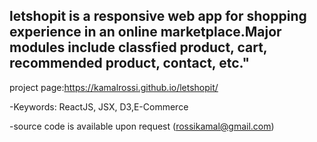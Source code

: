 
letshopit is a responsive web app for shopping experience in an  online marketplace.Major modules include  classfied product, cart, recommended product, contact, etc."
-
project page:https://kamalrossi.github.io/letshopit/

-Keywords: ReactJS, JSX, D3,E-Commerce

-source code is available upon request (rossikamal@gmail.com)
